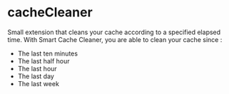 cacheCleaner
============

Small extension that cleans your cache according to a specified elapsed time.
With Smart Cache Cleaner,  you are able to clean your cache since :

- The last ten minutes
- The last half hour
- The last hour
- The last day
- The last week 
